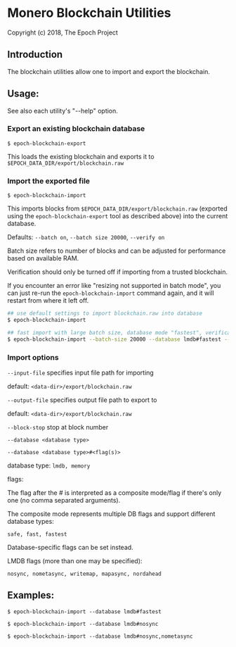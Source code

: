 # Monero Blockchain Utilities

Copyright (c) 2018, The Epoch Project

## Introduction

The blockchain utilities allow one to import and export the blockchain.

## Usage:

See also each utility's "--help" option.

### Export an existing blockchain database

`$ epoch-blockchain-export`

This loads the existing blockchain and exports it to `$EPOCH_DATA_DIR/export/blockchain.raw`

### Import the exported file

`$ epoch-blockchain-import`

This imports blocks from `$EPOCH_DATA_DIR/export/blockchain.raw` (exported using the
`epoch-blockchain-export` tool as described above) into the current database.

Defaults: `--batch on`, `--batch size 20000`, `--verify on`

Batch size refers to number of blocks and can be adjusted for performance based on available RAM.

Verification should only be turned off if importing from a trusted blockchain.

If you encounter an error like "resizing not supported in batch mode", you can just re-run
the `epoch-blockchain-import` command again, and it will restart from where it left off.

```bash
## use default settings to import blockchain.raw into database
$ epoch-blockchain-import

## fast import with large batch size, database mode "fastest", verification off
$ epoch-blockchain-import --batch-size 20000 --database lmdb#fastest --verify off

```

### Import options

`--input-file`
specifies input file path for importing

default: `<data-dir>/export/blockchain.raw`

`--output-file`
specifies output file path to export to

default: `<data-dir>/export/blockchain.raw`

`--block-stop`
stop at block number

`--database <database type>`

`--database <database type>#<flag(s)>`

database type: `lmdb, memory`

flags:

The flag after the # is interpreted as a composite mode/flag if there's only
one (no comma separated arguments).

The composite mode represents multiple DB flags and support different database types:

`safe, fast, fastest`

Database-specific flags can be set instead.

LMDB flags (more than one may be specified):

`nosync, nometasync, writemap, mapasync, nordahead`

## Examples:

```
$ epoch-blockchain-import --database lmdb#fastest

$ epoch-blockchain-import --database lmdb#nosync

$ epoch-blockchain-import --database lmdb#nosync,nometasync
```
